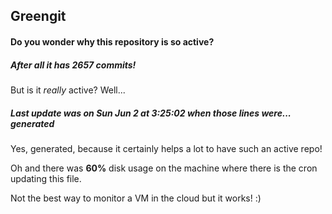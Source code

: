 ## Greengit

#### Do you wonder why this repository is so active?

##### After all it has 2657 commits!

But is it *really* active? Well...

##### Last update was on Sun Jun 2 at 3:25:02 when those lines were... generated

Yes, generated, because it certainly helps a lot to have such an active repo!

Oh and there was **60%** disk usage on the machine
where there is the cron updating this file.

Not the best way to monitor a VM in the cloud but it works! :)
